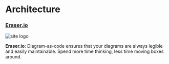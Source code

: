 # Architecture

### [Eraser.io](https://www.eraser.io/?r=0)

![site logo](https://cdn.prod.website-files.com/62d58a323cbc396f06a780aa/652c857a15486531fdba3aad_Type%3DCloud%20Architecture.png)

__Eraser.io__: Diagram-as-code ensures that your diagrams are always legible and easily maintainable. Spend more time thinking, less time moving boxes around.

